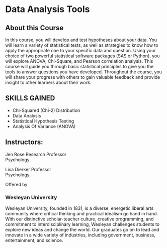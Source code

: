 # Data Analysis Tools



## About this Course
In this course, you will develop and test hypotheses about your data. You will learn a variety of statistical tests, as well as strategies to know how to apply the appropriate one to your specific data and question. Using your choice of two powerful statistical software packages (SAS or Python), you will explore ANOVA, Chi-Square, and Pearson correlation analysis. This course will guide you through basic statistical principles to give you the tools to answer questions you have developed. Throughout the course, you will share your progress with others to gain valuable feedback and provide insight to other learners about their work.


## SKILLS GAINED
- Chi-Squared (Chi-2) Distribution
- Data Analysis
- Statistical Hypothesis Testing
- Analysis Of Variance (ANOVA)


## Instructors:

Jen Rose
Research Professor<br>
Psychology

Lisa Dierker
Professor<br>
Psychology 


Offered by

### Wesleyan University
Wesleyan University, founded in 1831, is a diverse, energetic liberal arts community where critical thinking and practical idealism go hand in hand. With our distinctive scholar-teacher culture, creative programming, and commitment to interdisciplinary learning, Wesleyan challenges students to explore new ideas and change the world. Our graduates go on to lead and innovate in a wide variety of industries, including government, business, entertainment, and science.
